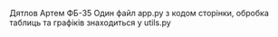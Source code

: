 Дятлов Артем ФБ-35
Один файл app.py з кодом сторінки, обробка таблиць та графіків знаходиться у utils.py
